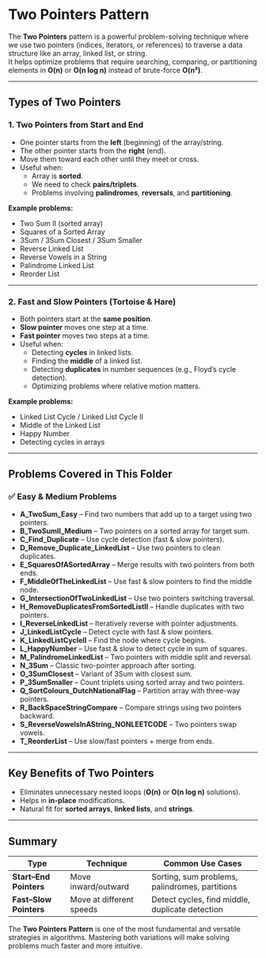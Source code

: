 # Two Pointers Pattern

The **Two Pointers** pattern is a powerful problem-solving technique where we use two pointers (indices, iterators, or references) to traverse a data structure like an array, linked list, or string.  
It helps optimize problems that require searching, comparing, or partitioning elements in **O(n)** or **O(n log n)** instead of brute-force **O(n²)**.

---

## Types of Two Pointers

### 1. **Two Pointers from Start and End**
- One pointer starts from the **left** (beginning) of the array/string.
- The other pointer starts from the **right** (end).
- Move them toward each other until they meet or cross.
- Useful when:
    - Array is **sorted**.
    - We need to check **pairs/triplets**.
    - Problems involving **palindromes**, **reversals**, and **partitioning**.

**Example problems:**
- Two Sum II (sorted array)
- Squares of a Sorted Array
- 3Sum / 3Sum Closest / 3Sum Smaller
- Reverse Linked List
- Reverse Vowels in a String
- Palindrome Linked List
- Reorder List

---

### 2. **Fast and Slow Pointers (Tortoise & Hare)**
- Both pointers start at the **same position**.
- **Slow pointer** moves one step at a time.
- **Fast pointer** moves two steps at a time.
- Useful when:
    - Detecting **cycles** in linked lists.
    - Finding the **middle** of a linked list.
    - Detecting **duplicates** in number sequences (e.g., Floyd’s cycle detection).
    - Optimizing problems where relative motion matters.

**Example problems:**
- Linked List Cycle / Linked List Cycle II
- Middle of the Linked List
- Happy Number
- Detecting cycles in arrays

---

## Problems Covered in This Folder

### ✅ Easy & Medium Problems
- **A_TwoSum_Easy** – Find two numbers that add up to a target using two pointers.
- **B_TwoSumII_Medium** – Two pointers on a sorted array for target sum.
- **C_Find_Duplicate** – Use cycle detection (fast & slow pointers).
- **D_Remove_Duplicate_LinkedList** – Use two pointers to clean duplicates.
- **E_SquaresOfASortedArray** – Merge results with two pointers from both ends.
- **F_MiddleOfTheLinkedList** – Use fast & slow pointers to find the middle node.
- **G_IntersectionOfTwoLinkedList** – Use two pointers switching traversal.
- **H_RemoveDuplicatesFromSortedListII** – Handle duplicates with two pointers.
- **I_ReverseLinkedList** – Iteratively reverse with pointer adjustments.
- **J_LinkedListCycle** – Detect cycle with fast & slow pointers.
- **K_LinkedListCycleII** – Find the node where cycle begins.
- **L_HappyNumber** – Use fast & slow to detect cycle in sum of squares.
- **M_PalindromeLinkedList** – Two pointers with middle split and reversal.
- **N_3Sum** – Classic two-pointer approach after sorting.
- **O_3SumClosest** – Variant of 3Sum with closest sum.
- **P_3SumSmaller** – Count triplets using sorted array and two pointers.
- **Q_SortColours_DutchNationalFlag** – Partition array with three-way pointers.
- **R_BackSpaceStringCompare** – Compare strings using two pointers backward.
- **S_ReverseVowelsInAString_NONLEETCODE** – Two pointers swap vowels.
- **T_ReorderList** – Use slow/fast pointers + merge from ends.

---

## Key Benefits of Two Pointers
- Eliminates unnecessary nested loops (**O(n)** or **O(n log n)** solutions).
- Helps in **in-place** modifications.
- Natural fit for **sorted arrays**, **linked lists**, and **strings**.

---

## Summary

| Type | Technique | Common Use Cases |
|------|-----------|------------------|
| **Start–End Pointers** | Move inward/outward | Sorting, sum problems, palindromes, partitions |
| **Fast–Slow Pointers** | Move at different speeds | Detect cycles, find middle, duplicate detection |

The **Two Pointers Pattern** is one of the most fundamental and versatile strategies in algorithms. Mastering both variations will make solving problems much faster and more intuitive.
